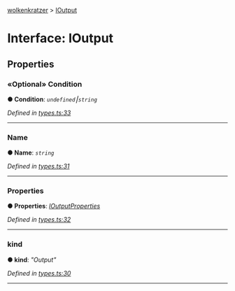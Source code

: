 [wolkenkratzer](../README.md) > [IOutput](../interfaces/ioutput.md)



# Interface: IOutput


## Properties
<a id="condition"></a>

### «Optional» Condition

**●  Condition**:  *`undefined`⎮`string`* 

*Defined in [types.ts:33](https://github.com/arminhammer/wolkenkratzer/blob/c1dd44b/src/types.ts#L33)*





___

<a id="name"></a>

###  Name

**●  Name**:  *`string`* 

*Defined in [types.ts:31](https://github.com/arminhammer/wolkenkratzer/blob/c1dd44b/src/types.ts#L31)*





___

<a id="properties"></a>

###  Properties

**●  Properties**:  *[IOutputProperties](ioutputproperties.md)* 

*Defined in [types.ts:32](https://github.com/arminhammer/wolkenkratzer/blob/c1dd44b/src/types.ts#L32)*





___

<a id="kind"></a>

###  kind

**●  kind**:  *"Output"* 

*Defined in [types.ts:30](https://github.com/arminhammer/wolkenkratzer/blob/c1dd44b/src/types.ts#L30)*





___


